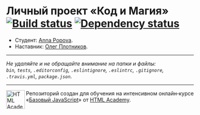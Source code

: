 # Личный проект «Код и Магия» [![Build status][travis-image]][travis-url] [![Dependency status][dependency-image]][dependency-url]

* Студент: [Anna Popova](https://up.htmlacademy.ru/javascript/7/user/129884).
* Наставник: [Олег Плотников](https://up.htmlacademy.ru/javascript/7/user/230042).

---

_Не удаляйте и не обращайте внимание на папки и файлы:_<br>
_`bin`, `tests`, `.editorconfig`, `.eslintignore`, `.eslintrc`, `.gitignore`, `.travis.yml`, `package.json`._

---

<a href="https://htmlacademy.ru/intensive/javascript"><img align="left" width="50" height="50" title="HTML Academy" src="https://up.htmlacademy.ru/static/img/intensive/javascript/logo-for-github.svg"></a>

Репозиторий создан для обучения на интенсивном онлайн‑курсе «[Базовый JavaScript](https://htmlacademy.ru/intensive/javascript)» от [HTML Academy](https://htmlacademy.ru).

[travis-image]: https://travis-ci.org/htmlacademy-javascript/129884-code-and-magick.svg?branch=master
[travis-url]: https://travis-ci.org/htmlacademy-javascript/129884-code-and-magick
[dependency-image]: https://david-dm.org/htmlacademy-javascript/129884-code-and-magick.svg?style=flat-square
[dependency-url]: https://david-dm.org/htmlacademy-javascript/129884-code-and-magick

